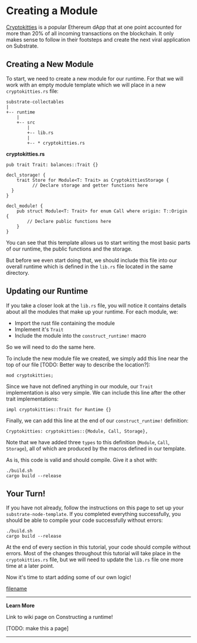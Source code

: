 Creating a Module
===

[Cryptokitties](https://www.cryptokitties.co/) is a popular Ethereum dApp that at one point accounted for more than 20% of all incoming transactions on the blockchain. It only makes sense to follow in their footsteps and create the next viral application on Substrate.

## Creating a New Module

To start, we need to create a new module for our runtime. For that we will work with an empty module template which we will place in a new `cryptokitties.rs` file:

```
substrate-collectables
|
+-- runtime
    |  
    +-- src
        |
        +-- lib.rs
        |
        +-- * cryptokitties.rs
```

**cryptokitties<span>.</span>rs**

```
pub trait Trait: balances::Trait {}

decl_storage! {
    trait Store for Module<T: Trait> as CryptokittiesStorage {
          // Declare storage and getter functions here
  }
}

decl_module! {
    pub struct Module<T: Trait> for enum Call where origin: T::Origin {
        // Declare public functions here
    }
}
```

You can see that this template allows us to start writing the most basic parts of our runtime, the public functions and the storage.

But before we even start doing that, we should include this file into our overall runtime which is defined in the `lib.rs` file located in the same directory.

## Updating our Runtime

If you take a closer look at the `lib.rs` file, you will notice it contains details about all the modules that make up your runtime. For each module, we:

 - Import the rust file containing the module
 - Implement it's `Trait`
 - Include the module into the `construct_runtime!` macro

 So we will need to do the same here.

 To include the new module file we created, we simply add this line near the top of our file [TODO: Better way to describe the location?]:

 ```
 mod cryptokitties;
 ```

Since we have not defined anything in our module, our `Trait` implementation is also very simple. We can include this line after the other trait implementations:

```
impl cryptokitties::Trait for Runtime {}
```

Finally, we can add this line at the end of our `construct_runtime!` definition:

```
Cryptokitties: cryptokitties::{Module, Call, Storage},
```

Note that we have added three `types` to this definition (`Module`, `Call`, `Storage`), all of which are produced by the macros defined in our template.

As is, this code is valid and should compile. Give it a shot with:

```
./build.sh
cargo build --release
```

## Your Turn!

If you have not already, follow the instructions on this page to set up your `substrate-node-template`. If you completed everything successfully, you should be able to compile your code successfully without errors:

```
./build.sh
cargo build --release
```

At the end of every section in this tutorial, your code should compile without errors. Most of the changes throughout this tutorial will take place in the `cryptokitties.rs` file, but we will need to update the `lib.rs` file one more time at a later point.

Now it's time to start adding some of our own logic!

[filename](./assets/1.1-finished-code.rs ':include :type=code embed')

---
**Learn More**

Link to wiki page on Constructing a runtime!

[TODO: make this a page]

---